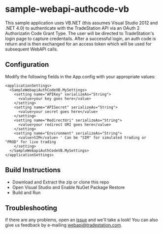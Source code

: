 # sample-webapi-authcode-vb

This sample application uses VB.NET (this assumes Visual Studio 2012 and .NET 4.0) to authenticate with the TradeStation API via an OAuth 2 Authorizatin Code Grant Type. The user will be directed to TradeStation's login page to capture credentails. After a successful login, an auth code is return and is then exchanged for an access token which will be used for subsequent WebAPI calls.

## Configuration
Modify the following fields in the App.config with your appropriate values:

    <applicationSettings>
      <SampleWebapiAuthCodeVB.MySettings>
        <setting name="APIKey" serializeAs="String">
          <value>your key goes here</value>
        </setting>
        <setting name="APISecret" serializeAs="String">
          <value>your secret goes here</value>
        </setting>
        <setting name="RedirectUri" serializeAs="String">
          <value>your redirect URI goes here</value>
        </setting>
        <setting name="Environment" serializeAs="String">
          <value>SIM</value> ' Can be "SIM" for simulated trading or "PROD" for live trading
        </setting>
      </SampleWebapiAuthCodeVB.MySettings>
    </applicationSettings>

## Build Instructions
* Download and Extract the zip or clone this repo
* Open Visual Studio and Enable NuGet Package Restore
* Build and Run

## Troubleshooting
If there are any problems, open an [issue](sample-webapi-authcode-vb/issues) and we'll take a look! You can also give us feedback by e-mailing webapi@tradestation.com.
